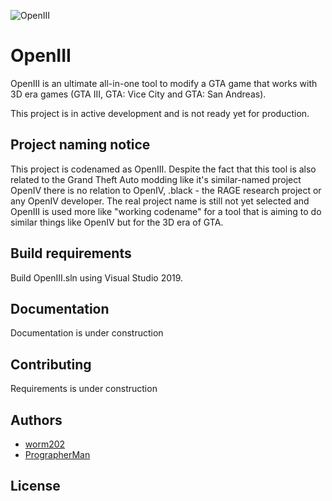 ![OpenIII](https://github.com/worm202/OpenIII/blob/master/OpenIII/Resources/cover.png)

# OpenIII
OpenIII is an ultimate all-in-one tool to modify a GTA game that works with 3D era games (GTA III, GTA: Vice City and GTA: San Andreas).

This project is in active development and is not ready yet for production.

## Project naming notice
This project is codenamed as OpenIII. Despite the fact that this tool is also related to the Grand Theft Auto modding like it's similar-named project OpenIV there is no relation to OpenIV, .black - the RAGE research project or any OpenIV developer. The real project name is still not yet selected and OpenIII is used more like "working codename" for a tool that is aiming to do similar things like OpenIV but for the 3D era of GTA.

## Build requirements
Build OpenIII.sln using Visual Studio 2019.

## Documentation
Documentation is under construction

## Contributing
Requirements is under construction

## Authors
+ [worm202](https://github.com/worm202)
+ [PrographerMan](https://github.com/PrographerMan)

## License

